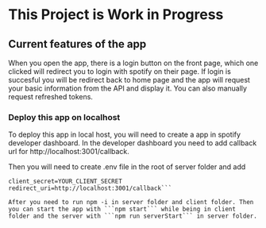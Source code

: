 # This Project is Work in Progress

## Current features of the app

When you open the app, there is a login button on the front page, which one clicked will redirect you to login with spotify on their page. If login is succesful you will be redirect back to home page and the app will request your basic information from the API and display it. You can also manually request refreshed tokens.

### Deploy this app on localhost

To deploy this app in local host, you will need to create a app in spotify developer dashboard. In the developer dashboard you need to add callback url for http://localhost:3001/callback. 

Then you will need to create .env file in the root of server folder and add
```client_id=YOUR_CLIENT_ID
client_secret=YOUR_CLIENT_SECRET
redirect_uri=http://localhost:3001/callback```

After you need to run npm -i in server folder and client folder. Then you can start the app with ```npm start``` while being in client folder and the server with ```npm run serverStart``` in server folder.
